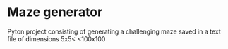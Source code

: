 # Maze generator
 Pyton project consisting of generating a challenging maze saved in a text file of dimensions 5x5< <100x100
